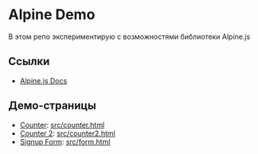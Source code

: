 # Alpine Demo

В этом репо экспериментирую с возможностями библиотеки Alpine.js

## Ссылки

- [Alpine.js Docs](https://alpinejs.dev/start-here)

## Демо-страницы

- [Counter](https://hazadus.github.io/alpine-demo/src/counter.html): [src/counter.html](./src/counter.html)
- [Counter 2](https://hazadus.github.io/alpine-demo/src/counter2.html): [src/counter2.html](./src/counter2.html)
- [Signup Form](https://hazadus.github.io/alpine-demo/src/form.html): [src/form.html](./src/form.html)
